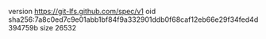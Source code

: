 version https://git-lfs.github.com/spec/v1
oid sha256:7a8c0ed7c9e01abb1bf84f9a332901ddb0f68caf12eb66e29f34fed4d394759b
size 26532
